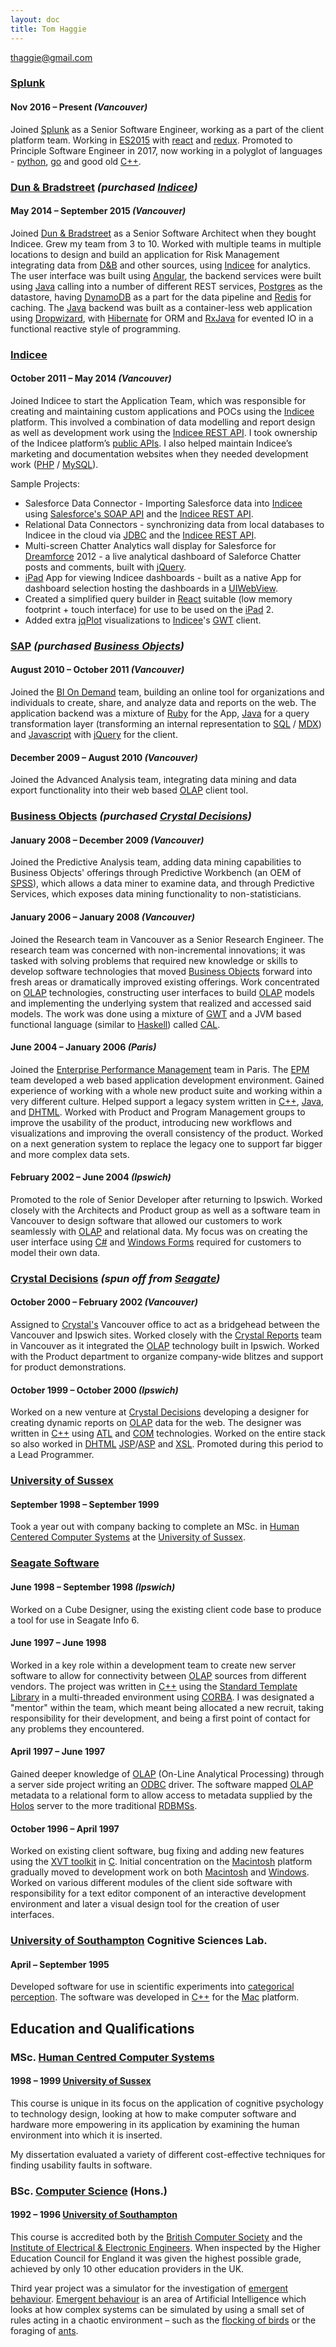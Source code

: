```yaml
---
layout: doc
title: Tom Haggie
---
```


<thaggie@gmail.com>

### [Splunk][splunk]

#### Nov 2016 – Present *(Vancouver)*

Joined [Splunk][splunk] as a Senior Software Engineer, working as a part of the
client platform team. Working in [ES2015][] with [react][] and [redux][]. Promoted to Principle
Software Engineer in 2017, now working in a polyglot of languages - [python][], [go][]
and good old [C++][cpp].


### [Dun & Bradstreet][dnb] *(purchased [Indicee][indicee])*

#### May 2014 – September 2015 *(Vancouver)*

Joined [Dun & Bradstreet][dnb] as a Senior Software Architect when they bought Indicee. Grew my team from 3 to 10. Worked with multiple teams in multiple locations to design and build an application for Risk Management integrating data from [D&B][dnb] and other sources, using [Indicee][indicee] for analytics. The user interface was built using [Angular][angular], the backend services were built using [Java][java] calling into a number of different REST services, [Postgres][postgres] as the datastore, having [DynamoDB][dynamo-db] as a part for the data pipeline and [Redis][redis] for caching. The [Java][java] backend was built as a container-less web application using [Dropwizard][dropwizard], with [Hibernate][hibernate] for ORM and [RxJava][rx-java] for evented IO in a functional reactive style of programming.

### [Indicee][indicee]

#### October 2011 – May 2014 *(Vancouver)*

Joined Indicee to start the Application Team, which was responsible for creating and maintaining custom applications and POCs using the [Indicee][indicee] platform. This involved a combination of data modelling and report design as well as development work using the [Indicee REST API][indicee-api]. I took ownership of the Indicee platform’s [public APIs][indicee-api]. I also helped maintain Indicee’s marketing and documentation websites when they needed development work ([PHP][php] / [MySQL][mysql]).

Sample Projects:

* Salesforce Data Connector - Importing Salesforce data into [Indicee][indicee] using [Salesforce's SOAP API][salesforce-api] and the [Indicee REST API][indicee-api].
* Relational Data Connectors - synchronizing data from local databases to Indicee in the cloud via [JDBC][jdbc] and the [Indicee REST API][indicee-api].
* Multi-screen Chatter Analytics wall display for Salesforce for [Dreamforce][dreamforce] 2012 - a live analytical dashboard of Saleforce Chatter posts and comments, built with [jQuery][jquery].
* [iPad][ipad] App for viewing Indicee dashboards - built as a native App for dashboard selection hosting the dashboards in a [UIWebView][uiwebview].
* Created a simplified query builder in [React][react] suitable (low memory footprint + touch interface) for use to be used on the [iPad][ipad] 2.
* Added extra [jqPlot][jqPlot] visualizations to [Indicee][indicee]'s [GWT][gwt] client.

### [SAP][sap] *(purchased [Business Objects][bo])*

#### August 2010 – October 2011 *(Vancouver)*
Joined the [BI On Demand][bi-on-demand] team, building an online tool for organizations and individuals to create, share, and analyze data and reports on the web. The application backend was a mixture of [Ruby][ruby] for the App, [Java][java] for a query transformation layer (transforming an internal representation to [SQL][sql] / [MDX][mdx]) and [Javascript][js] with [jQuery][jquery] for the client.

#### December 2009  – August 2010 *(Vancouver)*
Joined the Advanced Analysis team, integrating data mining and data export functionality into their web based [OLAP][olap] client tool.

### [Business Objects][bo] *(purchased [Crystal Decisions][crystal])*

#### January 2008 – December 2009 *(Vancouver)*
Joined the Predictive Analysis team, adding data mining capabilities to Business Objects' offerings through Predictive Workbench (an OEM of [SPSS][spss]), which allows a data miner to examine data, and through Predictive Services, which exposes data mining functionality to non-statisticians.

#### January 2006 – January 2008 *(Vancouver)*
Joined the Research team in Vancouver as a Senior Research Engineer. The research team was concerned with non-incremental innovations; it was tasked with solving problems that required new knowledge or skills to develop software technologies that moved [Business Objects][bo] forward into fresh areas or dramatically improved existing offerings. Work concentrated on [OLAP][olap] technologies, constructing user interfaces to build [OLAP][olap] models and implementing the underlying system that realized and accessed said models. The work was done using a mixture of [GWT][gwt] and a JVM based functional language (similar to [Haskell][haskell]) called [CAL][cal].

#### June 2004 – January 2006 *(Paris)*
Joined the [Enterprise Performance Management][epm] team in Paris. The [EPM][epm] team developed a web based application development environment. Gained experience of working with a whole new product suite and working within a very different culture. Helped support a legacy system written in [C++][cpp], [Java][java], and [DHTML][dhtml]. Worked with Product and Program Management groups to improve the usability of the product, introducing new workflows and visualizations and improving the overall consistency of the product. Worked on a next generation system to replace the legacy one to support far bigger and more complex data sets.

#### February 2002 – June 2004 *(Ipswich)*
Promoted to the role of Senior Developer after returning to Ipswich. Worked closely with the Architects and Product group as well as a software team in Vancouver to design software that allowed our customers to work seamlessly with [OLAP][olap] and relational data. My focus was on creating the user interface using [C#][cs] and [Windows Forms][wf] required for customers to model their own data.

### [Crystal Decisions][crystal] *(spun off from [Seagate][seagate])*

#### October 2000 – February 2002 *(Vancouver)*
Assigned to [Crystal's][crystal] Vancouver office to act as a bridgehead between the Vancouver and Ipswich sites. Worked closely with the [Crystal Reports][cr] team in Vancouver as it integrated the [OLAP][olap] technology built in Ipswich. Worked with the Product department to organize company-wide blitzes and support for product demonstrations.

#### October 1999 – October 2000 *(Ipswich)*
Worked on a new venture at [Crystal Decisions][crystal] developing a designer for creating dynamic reports on [OLAP][olap] data for the web. The designer was written in [C++][cpp] using [ATL][atl] and [COM][com] technologies. Worked on the entire stack so also worked in [DHTML][dhtml] [JSP][jsp]/[ASP][asp] and [XSL][xsl]. Promoted during this period to a Lead Programmer.

### [University of Sussex][sussex]

#### September 1998 – September 1999
Took a year out with company backing to complete an MSc. in [Human Centered Computer Systems][hccs] at the [University of Sussex][sussex].


### [Seagate Software][seagate-software]

#### June 1998 – September 1998 *(Ipswich)*
Worked on a Cube Designer, using the existing client code base to produce a tool for use in Seagate Info 6.

#### June 1997 – June 1998
Worked in a key role within a development team to create new server software to allow for connectivity between [OLAP][olap] sources from different vendors. The project was written in [C++][cpp] using the [Standard Template Library][stl] in a multi-threaded environment using [CORBA][corba]. I was designated a "mentor" within the team, which meant being allocated a new recruit, taking responsibility for their development, and being a first point of contact for any problems they encountered.

#### April 1997 – June 1997
Gained deeper knowledge of [OLAP][olap] (On-Line Analytical Processing) through a server side project writing an [ODBC][odbc] driver. The software mapped [OLAP][olap] metadata to a relational form to allow access to metadata supplied by the [Holos][holos] server to the more traditional [RDBMSs][rdbms].

#### October 1996 – April 1997
Worked on existing client software, bug fixing and adding new features using the [XVT toolkit][xvt] in [C][c]. Initial concentration on the [Macintosh][mac] platform gradually moved to development work on both [Macintosh][mac] and [Windows][win]. Worked on various different modules of the client side software with responsibility for a text editor component of an interactive development environment and later a visual design tool for the creation of user interfaces.

### [University of Southampton][soton] Cognitive Sciences Lab.

#### April – September 1995
Developed software for use in scientific experiments into [categorical perception][cp]. The software was developed in [C++][cpp] for the [Mac][mac] platform.

## Education and Qualifications

### MSc. [Human Centred Computer Systems][hccs]

#### 1998 – 1999 [University of Sussex][sussex]

This course is unique in its focus on the application of cognitive psychology to technology design, looking at how to make computer software and hardware more empowering in its application by examining the human environment into which it is inserted.

My dissertation evaluated a variety of different cost-effective techniques for finding usability faults in software.

### BSc. [Computer Science][ecs] (Hons.)

#### 1992 – 1996 [University of Southampton][soton]
This course is accredited both by the [British Computer Society][bcs] and the [Institute of Electrical & Electronic Engineers][ieee]. When inspected by the Higher Education Council for England it was given the highest possible grade, achieved by only 10 other education providers in the UK.

Third year project was a simulator for the investigation of [emergent behaviour][emergence]. [Emergent behaviour][emergence] is an area of Artificial Intelligence which looks at how complex systems can be simulated by using a small set of rules acting in a chaotic environment – such as the [flocking of birds][boids] or the foraging of [ants][vants].

[github]: https://github.com/thaggie
[twitter]: https://twitter.com/thaggie
[linkedin]: https://www.linkedin.com/in/thaggie
[stackoverflow]: http://stackoverflow.com/users/8969/tom
[dnb]: http://www.dnb.com
[indicee]: http://www.dnbcloud.com
[angular]: https://angularjs.org
[java]: https://www.java.com
[postgres]: http://www.postgresql.org
[redis]: http://redis.io
[dropwizard]: http://www.dropwizard.io
[hibernate]: http://hibernate.org
[rx-java]: https://github.com/ReactiveX/RxJava
[dynamo-db]: https://aws.amazon.com/dynamodb
[indicee-api]: http://dev.indicee.com
[php]: http://php.net
[mysql]: https://www.mysql.com
[salesforce-api]: https://developer.salesforce.com/docs/atlas.en-us.api.meta/api
[uiwebview]: https://developer.apple.com/library/ios/documentation/UIKit/Reference/UIWebView_Class/index.html
[jqPlot]: http://www.jqplot.com
[ipad]: https://www.apple.com/ipad
[react]: https://facebook.github.io/react
[redux]: http://redux.js.org
[bi-on-demand]: http://scn.sap.com/community/businessobjects-bi-ondemand
[sql]: https://en.wikipedia.org/wiki/SQL
[mdx]: http://mdxquery.com/
[sap]: http://go.sap.com/index.html
[spss]: http://www-01.ibm.com/software/analytics/spss
[bo]: https://en.wikipedia.org/wiki/BusinessObjects
[olap]: https://en.wikipedia.org/wiki/Online_analytical_processing
[gwt]: http://www.gwtproject.org
[haskell]: https://www.haskell.org
[js]: https://en.wikipedia.org/wiki/JavaScript
[jquery]: https://jquery.com/
[jdbc]: http://www.oracle.com/technetwork/java/javase/jdbc/index.html
[cal]: https://en.wikipedia.org/wiki/Quark_Framework#CAL
[epm]: https://en.wikipedia.org/wiki/Enterprise_performance_management
[cpp]: https://isocpp.org
[dhtml]: https://en.wikipedia.org/wiki/Dynamic_HTML
[cr]: http://www.crystalreports.com
[crystal]: https://en.wikipedia.org/wiki/Crystal_Decisions
[seagate]: http://www.seagate.com
[seagate-software]: https://en.wikipedia.org/wiki/Seagate_Software
[sussex]: http://www.sussex.ac.uk
[hccs]: http://www.sussex.ac.uk/ei/internal/coursesandmodules/informatics/pgcourses/2011/G5502T
[ruby]: https://www.ruby-lang.org
[soton]: http://www.southampton.ac.uk/
[ecs]: http://www.ecs.soton.ac.uk
[mac]: https://en.wikipedia.org/wiki/Macintosh
[jsp]: https://en.wikipedia.org/wiki/JavaServer_Pages
[asp]: https://en.wikipedia.org/wiki/Active_Server_Pages
[stl]: https://en.wikipedia.org/wiki/Standard_Template_Library
[corba]: http://www.corba.org/
[odbc]: https://en.wikipedia.org/wiki/Open_Database_Connectivity
[atl]: https://en.wikipedia.org/wiki/Active_Template_Library
[seagate-analysis]: https://en.wikipedia.org/wiki/Crystal_Analysis
[xsl]: https://en.wikipedia.org/wiki/XSL
[bcs]: https://www.bcs.org/
[ieee]: https://www.ieee.org
[xvt]: https://en.wikipedia.org/wiki/XVT
[c]: https://en.wikipedia.org/wiki/C_(programming_language)
[win]: https://en.wikipedia.org/wiki/Microsoft_Windows
[rdbms]: https://en.wikipedia.org/wiki/Relational_database_management_system
[holos]: https://en.wikipedia.org/wiki/Holos
[ia4c]: https://appexchange.salesforce.com/listingDetail?listingId=a0N30000008ZVJzEAO
[dreamforce]: http://dreamforce.com
[com]: https://en.wikipedia.org/wiki/Component_Object_Model
[cs]: https://msdn.microsoft.com/en-us/library/kx37x362.aspx
[cp]: https://en.wikipedia.org/wiki/Categorical_perception
[wf]: https://en.wikipedia.org/wiki/Windows_Forms]
[emergence]: https://en.wikipedia.org/wiki/Emergence
[splunk]: http://splunk.com
[ES2015]: http://www.ecma-international.org/ecma-262/6.0/
[python]: https://www.python.org
[go]: https://golang.org
[boids]: https://en.wikipedia.org/wiki/Boids
[vants]: https://en.wikipedia.org/wiki/Langton%27s_ant
